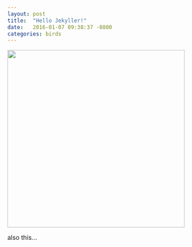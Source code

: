 ```yaml
---
layout: post
title:  "Hello Jekyller!"
date:   2016-01-07 09:38:37 -0800
categories: birds
---
```



<img src="/birds/g.gif" height="400" width="400">

also this...